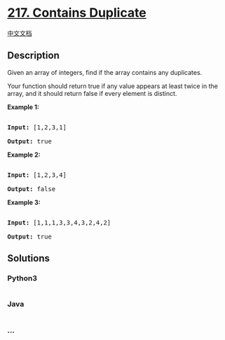 # [217. Contains Duplicate](https://leetcode.com/problems/contains-duplicate)

[中文文档](/solution/0200-0299/0217.Contains%20Duplicate/README.md)

## Description

<p>Given an array of integers, find if the array contains any duplicates.</p>

<p>Your function should return true if any value appears at least twice in the array, and it should return false if every element is distinct.</p>

<p><strong>Example 1:</strong></p>

<pre>

<strong>Input:</strong> [1,2,3,1]

<strong>Output:</strong> true</pre>

<p><strong>Example 2:</strong></p>

<pre>

<strong>Input: </strong>[1,2,3,4]

<strong>Output:</strong> false</pre>

<p><strong>Example 3:</strong></p>

<pre>

<strong>Input: </strong>[1,1,1,3,3,4,3,2,4,2]

<strong>Output:</strong> true</pre>

## Solutions

<!-- tabs:start -->

### **Python3**

```python

```

### **Java**

```java

```

### **...**

```

```

<!-- tabs:end -->
